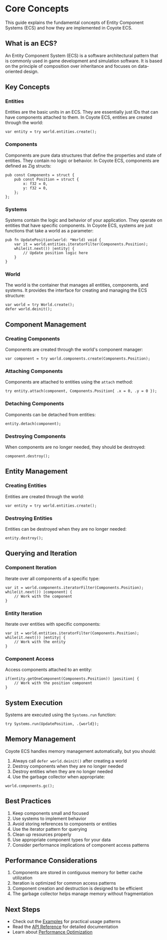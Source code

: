 # Core Concepts

This guide explains the fundamental concepts of Entity Component Systems (ECS) and how they are implemented in Coyote ECS.

## What is an ECS?

An Entity Component System (ECS) is a software architectural pattern that is commonly used in game development and simulation software. It is based on the principle of composition over inheritance and focuses on data-oriented design.

## Key Concepts

### Entities

Entities are the basic units in an ECS. They are essentially just IDs that can have components attached to them. In Coyote ECS, entities are created through the world:

```zig
var entity = try world.entities.create();
```

### Components

Components are pure data structures that define the properties and state of entities. They contain no logic or behavior. In Coyote ECS, components are defined as Zig structs:

```zig
pub const Components = struct {
    pub const Position = struct {
        x: f32 = 0,
        y: f32 = 0,
    };
};
```

### Systems

Systems contain the logic and behavior of your application. They operate on entities that have specific components. In Coyote ECS, systems are just functions that take a world as a parameter:

```zig
pub fn UpdatePosition(world: *World) void {
    var it = world.entities.iteratorFilter(Components.Position);
    while(it.next()) |entity| {
        // Update position logic here
    }
}
```

### World

The world is the container that manages all entities, components, and systems. It provides the interface for creating and managing the ECS structure:

```zig
var world = try World.create();
defer world.deinit();
```

## Component Management

### Creating Components

Components are created through the world's component manager:

```zig
var component = try world.components.create(Components.Position);
```

### Attaching Components

Components are attached to entities using the `attach` method:

```zig
try entity.attach(component, Components.Position{ .x = 0, .y = 0 });
```

### Detaching Components

Components can be detached from entities:

```zig
entity.detach(component);
```

### Destroying Components

When components are no longer needed, they should be destroyed:

```zig
component.destroy();
```

## Entity Management

### Creating Entities

Entities are created through the world:

```zig
var entity = try world.entities.create();
```

### Destroying Entities

Entities can be destroyed when they are no longer needed:

```zig
entity.destroy();
```

## Querying and Iteration

### Component Iteration

Iterate over all components of a specific type:

```zig
var it = world.components.iteratorFilter(Components.Position);
while(it.next()) |component| {
    // Work with the component
}
```

### Entity Iteration

Iterate over entities with specific components:

```zig
var it = world.entities.iteratorFilter(Components.Position);
while(it.next()) |entity| {
    // Work with the entity
}
```

### Component Access

Access components attached to an entity:

```zig
if(entity.getOneComponent(Components.Position)) |position| {
    // Work with the position component
}
```

## System Execution

Systems are executed using the `Systems.run` function:

```zig
try Systems.run(UpdatePosition, .{world});
```

## Memory Management

Coyote ECS handles memory management automatically, but you should:

1. Always call `defer world.deinit()` after creating a world
2. Destroy components when they are no longer needed
3. Destroy entities when they are no longer needed
4. Use the garbage collector when appropriate:

```zig
world.components.gc();
```

## Best Practices

1. Keep components small and focused
2. Use systems to implement behavior
3. Avoid storing references to components or entities
4. Use the iterator pattern for querying
5. Clean up resources properly
6. Use appropriate component types for your data
7. Consider performance implications of component access patterns

## Performance Considerations

1. Components are stored in contiguous memory for better cache utilization
2. Iteration is optimized for common access patterns
3. Component creation and destruction is designed to be efficient
4. The garbage collector helps manage memory without fragmentation

## Next Steps

- Check out the [Examples](examples.md) for practical usage patterns
- Read the [API Reference](api-reference.md) for detailed documentation
- Learn about [Performance Optimization](performance-guide.md) 